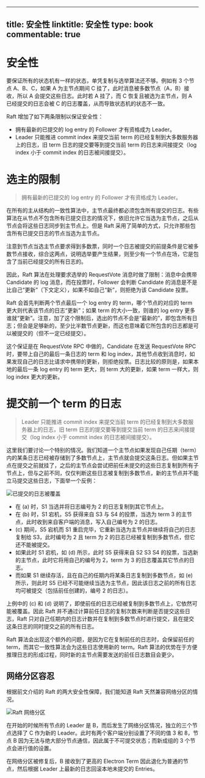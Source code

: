
---
title: 安全性
linktitle: 安全性
type: book
commentable: true
---

# 安全性

要保证所有的状态机有一样的状态，单凭复制与选举算法还不够。例如有 3 个节点 A、B、C，如果 A 为主节点期间 C 挂了，此时消息被多数节点（A，B）接收，所以 A 会提交这些日志。此时若 A 挂了，而 C 恢复且被选为主节点，则 A 已经提交的日志会被 C 的日志覆盖，从而导致状态机的状态不一致。

Raft 增加了如下两条限制以保证安全性：

- 拥有最新的已提交的 log entry 的 Follower 才有资格成为 Leader。
- Leader 只能推进 commit index 来提交当前 term 的已经复制到大多数服务器上的日志，旧 term 日志的提交要等到提交当前 term 的日志来间接提交（log index 小于 commit index 的日志被间接提交）。

# 选主的限制

> 拥有最新的已提交的 log entry 的 Follower 才有资格成为 Leader。

在所有的主从结构的一致性算法中，主节点最终都必须包含所有提交的日志。有些算法在从节点不包含所有已提交日志的情况下，依旧允许它当选为主节点，之后从节点会将这些日志同步到主节点上。但是 Raft 采用了简单的方式，只允许那些包含所有已提交日志的节点当选为主节点。

注意到节点当选主节点要求得到多数票，同时一个日志被提交的前提条件是它被多数节点接收，综合这两点，说明选举要产生结果，则至少有一个节点在场，它是包含了当前已经提交的所有日志的。

因此，Raft 算法在处理要求选举的 RequestVote 消息时做了限制：消息中会携带 Candidate 的 log 消息，而在投票时，Follower 会判断 Candidate 的消息是不是比自己“更新”（下文定义），如果不如自己“新”，则拒绝为该 Candidate 投票。

Raft 会首先判断两个节点最后一个 log entry 的 term，哪个节点的对应的 term 更大则代表该节点的日志“更新”；如果 term 的大小一致，则谁的 log entry 更多谁就“更新”。注意，加了这个限制后，选出的节点不会是“最新的”，即包含所有日志；但会是足够新的，至少比半数节点更新，而这也意味着它所包含的日志都是可以被提交的（但不一定已经提交）。

这个保证是在 RequestVote RPC 中做的，Candidate 在发送 RequestVote RPC 时，要带上自己的最后一条日志的 term 和 log index，其他节点收到消息时，如果发现自己的日志比请求中携带的更新，则拒绝投票。日志比较的原则是，如果本地的最后一条 log entry 的 term 更大，则 term 大的更新，如果 term 一样大，则 log index 更大的更新。

# 提交前一个 term 的日志

> Leader 只能推进 commit index 来提交当前 term 的已经复制到大多数服务器上的日志，旧 term 日志的提交要等到提交当前 term 的日志来间接提交（log index 小于 commit index 的日志被间接提交）。

这里我们要讨论一个特别的情况。我们知道一个主节点如果发现自己任期（term）内的某条日志已经被存储到了多数节点上，主节点就会提交这条日志。但如果主节点在提交之前就挂了，之后的主节点会尝试把前任未提交的这些日志复制到所有子节点上，但与之前不同，仅仅判断这些日志被复制到多数节点，新的主节点并不能立马提交这些日志，下面举一个反例：

![已提交的日志被覆盖](https://s1.ax1x.com/2020/08/06/ag9dc6.png)

- 在 (a) 时，S1 当选并将日志编号为 2 的日志复制到其它节点上。
- 在 (b) 时，S1 宕机，S5 获得来自 S3 与 S4 的投票，当选为 term 3 的主节点，此时收到来自客户端的消息，写入自己编号为 2 的日志。
- (c) 期间，S5 宕机而 S1 重启完毕，它重新当选为主节点并继续将自己的日志复制给 S3，此时编号为 2 且 term 为 2 的日志已经被复制到多数节点，但它还不能被提交。
- 如果此时 S1 宕机，如 (d) 所示，此时 S5 获得来自 S2 S3 S4 的投票，当选新的主节点，此时它将用自己的编号为 2，term 为 3 的日志覆盖其它节点的日志。
- 而如果 S1 继续存活，且在自己的任期内将某条日志复制到多数节点，如 (e) 所示，则此时 S5 已经不可能继续当选为主节点，因此该日志之前的所有日志均可被提交（包括前任创建的，编号 2 的日志）。

上例中的 (c) 和 (d) 说明了，即使前任的日志已经被复制到多数节点上，它依然可能被覆盖。因此 Raft 并不通过计算前任日志的复制次数来判断是否提交这些日志，Raft 只对自己任期内的日志计数并在复制到多数节点时进行提交，且在提交这条日志的同时提交之前的所有日志。

Raft 算法会出现这个额外的问题，是因为它在复制前任的日志时，会保留前任的 term，而其它一致性算法会为这些日志使用新的 term。Raft 算法的优势在于方便推理日志的形成过程，同时新的主节点需要发送的前任日志数目会更少。

## 网络分区容忍

根据前文介绍的 Raft 的两大安全性保障，我们能知道 Raft 天然兼容网络分区的情况。

![Raft 网络分区](https://s1.ax1x.com/2020/08/06/ag18bQ.png)

在开始的时候所有节点的 Leader 是 B，而后发生了网络分区情况，独立的三个节点选择了 C 作为新的 Leader。此时有两个客户端分别设置了不同的值 3 和 8，节点 B 因为无法与绝大部分节点通信，因此属于不可提交状态；而新成组的 3 个节点会进行值的设置。

在网络分区被修复后，B 接收到了更高的 Electron Term 因此退化为普通的节点，然后根据 Leader 上最新的日志回滚本地未提交的 Entries。

    